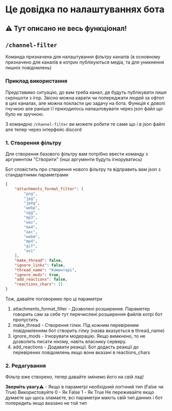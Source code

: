 # Це довідка по налаштуваннях бота

## ⚠️ Тут описано не весь функціонал!

## `/channel-filter` 
Команда призначена для налаштування фільтру каналів (в основному призначено для каналів в котрих публікуються медіа, та для уникнення лишніх повідомлень)
### Приклад використання

Представимо ситуацію, до вам треба канал, де будуть публікувати лише скріншоти з ігор. Звісно можна карати чи попереджати людей за офтоп в цих каналах, але можна покласти цю задачу на бота.
Функція є доволі гнучкою але раніше її приходилось налаштовувати через json файл що було не зручною.

З командою `/channel-filter` ви можете робити те саме що і в json файлі але тепер через інтерфейс discord

### 1. Створення фільтру
Для створення базового фільтру вам потрібно ввести команду з аргументом "Створити" (інші аргументи будуть ігноруватись)

Бот сповістить про створення нового фільтру та відправить вам json з стандартними параметрами

```json
{
    "attachments_format_filter": [
        "png",
        "jpg",
        "jpeg",
        "webp",
        "ogg",
        "mp3",
        "wav",
        "ma4",
        "aac",
        "webm",
        "mp4",
        "gif",
        "avi"
    ],
    "make_thread": false,
    "ignore_links": false,
    "thread_name": "Коментарі",
    "ignore_mods": true,
    "add_reactions": false,
    "reactions_chars": []
}
```
Тож, давайте поговоримо про ці параметри

1. attachments_format_filter - Дозволені розширення. Параметер говорить сам за себе тут перечислені розширення файлів котрі бот пропустить
2. make_thread - Створення гілки. Під кожним перевіреним повідомленням бот створить гілку (назва вказується в thread_name)
3. ignore_mods - Ігнорувати модерацію. Якщо вимкнено, то не дозволить писати нікому, навіть власнику серверу.
4. add_reactions - Додавати реакції. Бот додасть реакції до перевірених повідомлень якщо вони вказані в reactions_chars

### 2. Редагування
Фільтр вже створено, тепер давайте змінемо його на свій лад!

**Зверніть увагу⚠️** - Якщо в параметрі необхідний логічний тип (False чи True) Використовуйте 0 - Як False 1 - Як True
Не переживайте якщо думаєте що щось зламаєте, всі параметри мають свій тип данних і бот попередить якщо вказано не той тип
